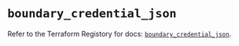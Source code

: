 # `boundary_credential_json`

Refer to the Terraform Registory for docs: [`boundary_credential_json`](https://registry.terraform.io/providers/hashicorp/boundary/1.1.7/docs/resources/credential_json).
